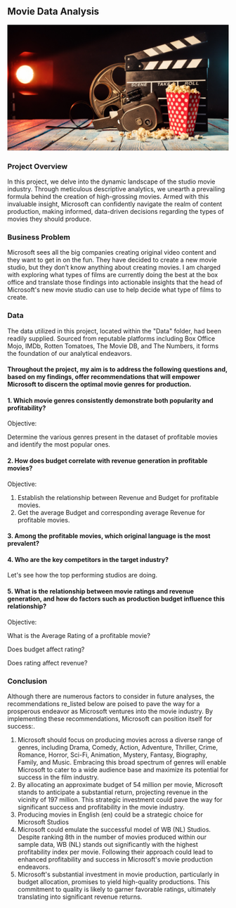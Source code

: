 ## Movie Data Analysis
![Alt Text](Images\Title_Image.png)

### Project Overview
In this project, we delve into the dynamic landscape of the studio movie industry. Through meticulous descriptive analytics, we unearth a prevailing formula behind the creation of high-grossing movies. Armed with this invaluable insight, Microsoft can confidently navigate the realm of content production, making informed, data-driven decisions regarding the types of movies they should produce.

### Business Problem

Microsoft sees all the big companies creating original video content and they want to get in on the fun. They have decided to create a new movie studio, but they don’t know anything about creating movies. I am charged with exploring what types of films are currently doing the best at the box office and translate those findings into actionable insights that the head of Microsoft's new movie studio can use to help decide what type of films to create.

### Data
The data utilized in this project, located within the "Data" folder, had been readily supplied. Sourced from reputable platforms including Box Office Mojo, IMDb, Rotten Tomatoes, The Movie DB, and The Numbers, it forms the foundation of our analytical endeavors.


#### Throughout the project, my aim is to address the following questions and, based on my findings, offer recommendations that will empower Microsoft to discern the optimal movie genres for production.

#### 1. Which movie genres consistently demonstrate both popularity and profitability?
Objective:

Determine the various genres present in the dataset of profitable movies and identify the most popular ones.

#### 2. How does budget correlate with revenue generation in profitable movies?
Objective:
1. Establish the relationship between Revenue and Budget for profitable movies.
2. Get the average Budget and corresponding average Revenue for profitable movies.

#### 3. Among the profitable movies, which original language is the most prevalent?

#### 4. Who are the key competitors in the target industry?
Let's see how the top performing studios are doing.

#### 5. What is the relationship between movie ratings and revenue generation, and how do factors such as production budget influence this relationship?
Objective:

What is the Average Rating of a profitable movie?

Does budget affect rating?

Does rating affect revenue?

### Conclusion
Although there are numerous factors to consider in future analyses, the recommendations re_listed below are poised to pave the way for a prosperous endeavor as Microsoft ventures into the movie industry. By implementing these recommendations, Microsoft can position itself for success:.
1. Microsoft should focus on producing movies across a diverse range of genres, including Drama, Comedy, Action, Adventure, Thriller, Crime, Romance, Horror, Sci-Fi, Animation, Mystery, Fantasy, Biography, Family, and Music. Embracing this broad spectrum of genres will enable Microsoft to cater to a wide audience base and maximize its potential for success in the film industry.
2. By allocating an approximate budget of 54 million per movie, Microsoft stands to anticipate a substantial return, projecting revenue in the vicinity of 197 million. This strategic investment could pave the way for significant success and profitability in the movie industry.
3. Producing movies in English (en) could be a strategic choice for Microsoft Studios
4. Microsoft could emulate the successful model of WB (NL) Studios. Despite ranking 8th in the number of movies produced within our sample data, WB (NL) stands out significantly with the highest profitability index per movie. Following their approach could lead to enhanced profitability and success in Microsoft's movie production endeavors.
5. Microsoft's substantial investment in movie production, particularly in budget allocation, promises to yield high-quality productions. This commitment to quality is likely to garner favorable ratings, ultimately translating into significant revenue returns.